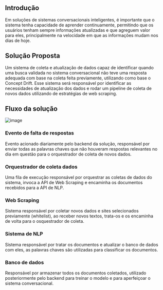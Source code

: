 ## Introdução
Em soluções de sistemas conversacionais inteligentes, é importante que o sistema tenha capacidade de aprender continuamente, permitindo que os usuários tenham sempre informações atualizadas e que agreguem valor para eles, principalmente na velocidade em que as informações mudam nos dias de hoje.

## Solução Proposta
Um sistema de coleta e atualização de dados capaz de identificar quando uma busca validada no sistema conversacional não teve uma resposta adequada com base na coleta feita previamente, utilizando como base o Concept Drift. Esse sistema será responsável por identificar as necessidades de atualização dos dados e rodar um pipeline de coleta de novos dados utilizando de estratégias de web scraping.

## Fluxo da solução
![image](https://github.com/FelipeSaadi/ponderada-aprendizado-continuo/assets/54749257/03c9b48d-5cff-4cb1-90ab-c9935e76c69c)

###  Evento de falta de respostas
Evento acionado diariamente pelo backend da solução, responsável por enviar todas as palavras chaves que não houveram respostas relevantes no dia em questão para o orquestrador de coleta de novos dados.

### Orquestrador de coleta dados
Uma fila de execução responsável por orquestrar as coletas de dados do sistema, invoca a API de Web Scraping e encaminha os documentos recebidos para a API de NLP.

### Web Scraping
Sistema responsável por coletar novos dados e sites selecionados previamente (whitelist), ao receber novos textos, trata-os e os encaminha de volta para o osquestrador de coleta.

### Sistema de NLP
Sistema responsável por tratar os documentos e atualizar o banco de dados com eles, as palavras chaves são utilizadas para classificar os documentos.

### Banco de dados
Responsável por armazenar todos os documentos coletados, utilizado posteriormente pelo backend para treinar o modelo e para aperfeiçoar o sistema conversacional.
